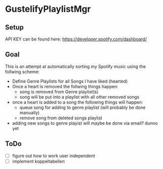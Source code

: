 # GustelifyPlaylistMgr

## Setup
API KEY can be found here:
https://developer.spotify.com/dashboard/

## Goal
This is an attempt at automatically sorting my Spotify music using the follwing scheme:
- Define Genre Playlists for all Songs I have liked (hearted)
- Once a heart is removed the follwing things happen:
    - song is removed from Genre playlist(s)
    - song will be put into a playlist with all other removed songs
- once a heart is added to a song the following things will happen:
    - queue song for adding to genre playlist (will probably be done manually)
    - remove song from deleted songs playlist
- adding new songs to genre playist will maybe be done via email? dunno yet

## ToDo
- [ ] figure out how to work user independent
- [ ] implement koppeltabellen